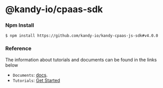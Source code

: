 @kandy-io/cpaas-sdk
========

### Npm Install

`$ npm install https://github.com/kandy-io/kandy-cpaas-js-sdk#v4.0.0`

### Reference

The information about tutorials and documents can be found in the links below

* `Documents`: [docs](https://kandy-io.github.io/kandy-cpaas-js-sdk/docs).
* `Tutorials`:  [Get Started](https://kandy-io.github.io/kandy-cpaas-js-sdk/tutorials/?KANDYFQDN=oauth-cpaas.att.com#/Get%20Started)





